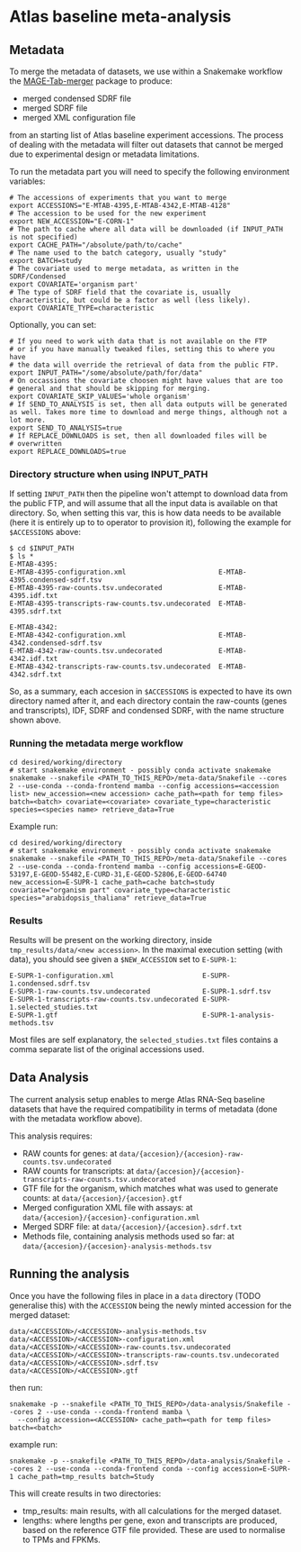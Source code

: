 # Atlas baseline meta-analysis

## Metadata

To merge the metadata of datasets, we use within a Snakemake workflow the [MAGE-Tab-merger](https://pypi.org/project/MAGE-Tab-merger/) package to produce:

- merged condensed SDRF file
- merged SDRF file
- merged XML configuration file

from an starting list of Atlas baseline experiment accessions. The process of dealing with the metadata will filter out datasets that cannot be merged due to experimental design or metadata limitations.

To run the metadata part you will need to specify the following environment variables:

```
# The accessions of experiments that you want to merge
export ACCESSIONS="E-MTAB-4395,E-MTAB-4342,E-MTAB-4128"
# The accession to be used for the new experiment
export NEW_ACCESSION="E-CORN-1"
# The path to cache where all data will be downloaded (if INPUT_PATH is not specified)
export CACHE_PATH="/absolute/path/to/cache"
# The name used to the batch category, usually "study"
export BATCH=study
# The covariate used to merge metadata, as written in the SDRF/Condensed
export COVARIATE='organism part'
# The type of SDRF field that the covariate is, usually characteristic, but could be a factor as well (less likely).
export COVARIATE_TYPE=characteristic
```

Optionally, you can set:

```
# If you need to work with data that is not available on the FTP
# or if you have manually tweaked files, setting this to where you have
# the data will override the retrieval of data from the public FTP.
export INPUT_PATH="/some/absolute/path/for/data"
# On occassions the covariate choosen might have values that are too
# general and that should be skipping for merging.
export COVARIATE_SKIP_VALUES='whole organism'
# If SEND_TO_ANALYSIS is set, then all data outputs will be generated as well. Takes more time to download and merge things, although not a lot more.
export SEND_TO_ANALYSIS=true
# If REPLACE_DOWNLOADS is set, then all downloaded files will be
# overwritten
export REPLACE_DOWNLOADS=true
```

### Directory structure when using INPUT_PATH

If setting `INPUT_PATH` then the pipeline won't attempt to download data from the public FTP, and will assume that all the input data is available on that directory. So, when setting this var, this is how data needs to be available (here it is entirely up to to operator to provision it), following the example for `$ACCESSIONS` above:

```
$ cd $INPUT_PATH
$ ls *
E-MTAB-4395:
E-MTAB-4395-configuration.xml                       E-MTAB-4395.condensed-sdrf.tsv
E-MTAB-4395-raw-counts.tsv.undecorated              E-MTAB-4395.idf.txt
E-MTAB-4395-transcripts-raw-counts.tsv.undecorated  E-MTAB-4395.sdrf.txt

E-MTAB-4342:
E-MTAB-4342-configuration.xml                       E-MTAB-4342.condensed-sdrf.tsv
E-MTAB-4342-raw-counts.tsv.undecorated              E-MTAB-4342.idf.txt
E-MTAB-4342-transcripts-raw-counts.tsv.undecorated  E-MTAB-4342.sdrf.txt
```

So, as a summary, each accesion in `$ACCESSIONS` is expected to have its own directory named after it, and each directory contain the raw-counts (genes and transcripts), IDF, SDRF and condensed SDRF, with the name structure shown above.

### Running the metadata merge workflow

```
cd desired/working/directory
# start snakemake environment - possibly conda activate snakemake
snakemake --snakefile <PATH_TO_THIS_REPO>/meta-data/Snakefile --cores 2 --use-conda --conda-frontend mamba --config accessions=<accession list> new_accession=<new accession> cache_path=<path for temp files> batch=<batch> covariate=<covariate> covariate_type=characteristic species=<species name> retrieve_data=True
```

Example run:

```
cd desired/working/directory
# start snakemake environment - possibly conda activate snakemake
snakemake --snakefile <PATH_TO_THIS_REPO>/meta-data/Snakefile --cores 2 --use-conda --conda-frontend mamba --config accessions=E-GEOD-53197,E-GEOD-55482,E-CURD-31,E-GEOD-52806,E-GEOD-64740 new_accession=E-SUPR-1 cache_path=cache batch=study covariate="organism part" covariate_type=characteristic species="arabidopsis_thaliana" retrieve_data=True
```

### Results

Results will be present on the working directory, inside `tmp_results/data/<new accession>`. In the maximal execution setting (with data), you should see given a `$NEW_ACCESSION` set to `E-SUPR-1`:

```
E-SUPR-1-configuration.xml                      E-SUPR-1.condensed.sdrf.tsv
E-SUPR-1-raw-counts.tsv.undecorated             E-SUPR-1.sdrf.tsv
E-SUPR-1-transcripts-raw-counts.tsv.undecorated	E-SUPR-1.selected_studies.txt
E-SUPR-1.gtf                                    E-SUPR-1-analysis-methods.tsv
```

Most files are self explanatory, the `selected_studies.txt` files contains a comma separate list of the original accessions used.


## Data Analysis

The current analysis setup enables to merge Atlas RNA-Seq baseline datasets that have the required compatibility in terms of metadata (done with the metadata workflow above).

This analysis requires:

- RAW counts for genes: at `data/{accesion}/{accesion}-raw-counts.tsv.undecorated`
- RAW counts for transcripts: at `data/{accesion}/{accesion}-transcripts-raw-counts.tsv.undecorated`
- GTF file for the organism, which matches what was used to generate counts: at `data/{accesion}/{accesion}.gtf`
- Merged configuration XML file with assays: at `data/{accesion}/{accesion}-configuration.xml`
- Merged SDRF file: at `data/{accesion}/{accesion}.sdrf.txt`
- Methods file, containing analysis methods used so far: at `data/{accesion}/{accesion}-analysis-methods.tsv`

## Running the analysis

Once you have the following files in place in a `data` directory (TODO generalise this) with the `ACCESSION` being the newly minted accession for the merged dataset:

```
data/<ACCESSION>/<ACCESSION>-analysis-methods.tsv
data/<ACCESSION>/<ACCESSION>-configuration.xml
data/<ACCESSION>/<ACCESSION>-raw-counts.tsv.undecorated
data/<ACCESSION>/<ACCESSION>-transcripts-raw-counts.tsv.undecorated
data/<ACCESSION>/<ACCESSION>.sdrf.tsv
data/<ACCESSION>/<ACCESSION>.gtf
```

then run:

```
snakemake -p --snakefile <PATH_TO_THIS_REPO>/data-analysis/Snakefile --cores 2 --use-conda --conda-frontend mamba \
  --config accession=<ACCESSION> cache_path=<path for temp files> batch=<batch>
```

example run:

```
snakemake -p --snakefile <PATH_TO_THIS_REPO>/data-analysis/Snakefile --cores 2 --use-conda --conda-frontend conda --config accession=E-SUPR-1 cache_path=tmp_results batch=Study
```

This will create results in two directories:

- tmp_results: main results, with all calculations for the merged dataset.
- lengths: where lengths per gene, exon and transcripts are produced, based on the reference GTF file provided. These are used to normalise to TPMs and FPKMs.
